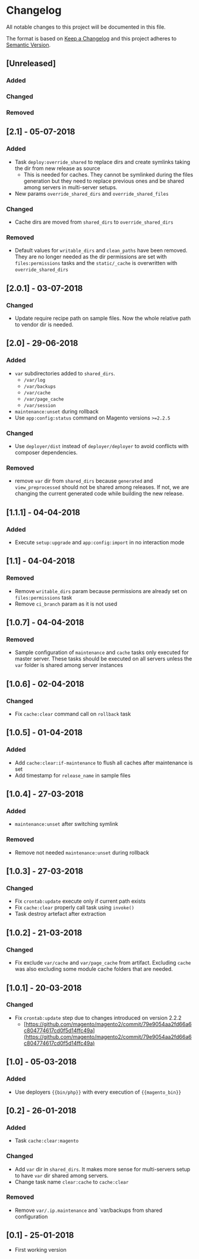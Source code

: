 # Changelog
All notable changes to this project will be documented in this file.

The format is based on [Keep a Changelog](http://keepachangelog.com/en/1.0.0/)
and this project adheres to [Semantic Version](http://semver.org/spec/v2.0.0.html).

## [Unreleased]
### Added

### Changed

### Removed

## [2.1] - 05-07-2018
### Added
* Task `deploy:override_shared` to replace dirs and create symlinks taking the dir from new release as source
    * This is needed for caches. They cannot be symlinked during the files generation but they need to replace previous
    ones and be shared among servers in multi-server setups.
* New params `override_shared_dirs` and `override_shared_files`

### Changed
* Cache dirs are moved from `shared_dirs` to `override_shared_dirs`

### Removed
* Default values for `writable_dirs` and `clean_paths` have been removed. They are no longer needed as the dir
permissions are set with `files:permissions` tasks and the `static/_cache` is overwritten with `override_shared_dirs`

## [2.0.1] - 03-07-2018
### Changed
* Update require recipe path on sample files. Now the whole relative path to vendor dir is needed.

## [2.0] - 29-06-2018
### Added
* `var` subdirectories added to `shared_dirs`.
    * `/var/log`
    * `/var/backups`
    * `/var/cache`
    * `/var/page_cache`
    * `/var/session`
* `maintenance:unset` during rollback
* Use `app:config:status` command on Magento versions `>=2.2.5`

### Changed
* Use `deployer/dist` instead of `deployer/deployer` to avoid conflicts with composer dependencies.

### Removed
* remove `var` dir from `shared_dirs` because `generated` and `view_preprocessed` should not be shared among releases. If not, we are changing the current generated code while building the new release.

## [1.1.1] - 04-04-2018
### Added
* Execute `setup:upgrade` and `app:config:import` in no interaction mode

## [1.1] - 04-04-2018
### Removed
* Remove `writable_dirs` param because permissions are already set on `files:permissions` task
* Remove `ci_branch` param as it is not used

## [1.0.7] - 04-04-2018
### Removed
* Sample configuration of `maintenance` and `cache` tasks only executed for master server. These tasks should be executed on all servers unless the `var` folder is shared among server instances

## [1.0.6] - 02-04-2018
### Changed
* Fix `cache:clear` command call on `rollback` task

## [1.0.5] - 01-04-2018
### Added
* Add `cache:clear:if-maintenance` to flush all caches after maintenance is set
* Add timestamp for `release_name` in sample files

## [1.0.4] - 27-03-2018
### Added
* `maintenance:unset` after switching symlink

### Removed
* Remove not needed `maintenance:unset` during rollback

## [1.0.3] - 27-03-2018
### Changed
* Fix `crontab:update` execute only if current path exists
* Fix `cache:clear` properly call task using `invoke()`
* Task destroy artefact after extraction

## [1.0.2] - 21-03-2018
### Changed
* Fix exclude `var/cache` and `var/page_cache` from artifact. Excluding `cache` was also excluding some module cache folders that are needed.

## [1.0.1] - 20-03-2018
### Changed
* Fix `crontab:update` step due to changes introduced on version 2.2.2
    * [https://github.com/magento/magento2/commit/79e9054aa2fd66a6c804774617cd0f5d14ffc49a](https://github.com/magento/magento2/commit/79e9054aa2fd66a6c804774617cd0f5d14ffc49a)

## [1.0] - 05-03-2018
### Added
* Use deployers `{{bin/php}}` with every execution of `{{magento_bin}}`

## [0.2] - 26-01-2018
### Added
* Task `cache:clear:magento`

### Changed
* Add `var` dir in `shared_dirs`. It makes more sense for multi-servers setup to have `var` dir shared among servers.
* Change task name `clear:cache` to `cache:clear`

### Removed
* Remove `var/.ip.maintenance` and `var/backups from shared configuration

## [0.1] - 25-01-2018
* First working version

